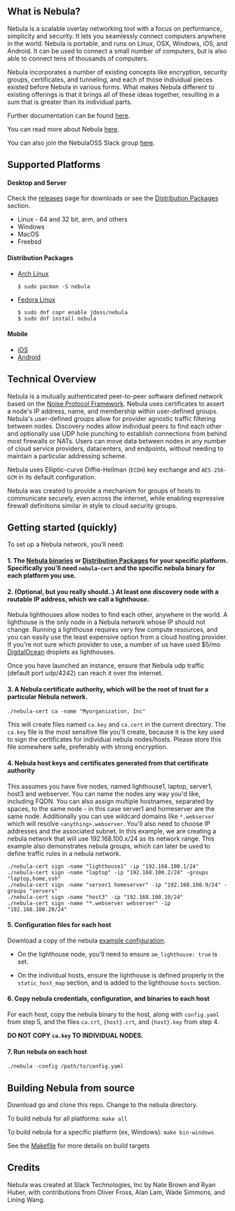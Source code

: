 ## What is Nebula?
Nebula is a scalable overlay networking tool with a focus on performance, simplicity and security.
It lets you seamlessly connect computers anywhere in the world. Nebula is portable, and runs on Linux, OSX, Windows, iOS, and Android.
It can be used to connect a small number of computers, but is also able to connect tens of thousands of computers.

Nebula incorporates a number of existing concepts like encryption, security groups, certificates,
and tunneling, and each of those individual pieces existed before Nebula in various forms.
What makes Nebula different to existing offerings is that it brings all of these ideas together,
resulting in a sum that is greater than its individual parts.

Further documentation can be found [here](https://www.defined.net/nebula/introduction/).

You can read more about Nebula [here](https://medium.com/p/884110a5579).

You can also join the NebulaOSS Slack group [here](https://join.slack.com/t/nebulaoss/shared_invite/enQtOTA5MDI4NDg3MTg4LTkwY2EwNTI4NzQyMzc0M2ZlODBjNWI3NTY1MzhiOThiMmZlZjVkMTI0NGY4YTMyNjUwMWEyNzNkZTJmYzQxOGU).

## Supported Platforms

#### Desktop and Server

Check the [releases](https://github.com/slackhq/nebula/releases/latest) page for downloads or see the [Distribution Packages](https://github.com/slackhq/nebula#distribution-packages) section.

- Linux - 64 and 32 bit, arm, and others
- Windows
- MacOS
- Freebsd

#### Distribution Packages

- [Arch Linux](https://archlinux.org/packages/community/x86_64/nebula/)
    ```
    $ sudo pacman -S nebula
    ```
- [Fedora Linux](https://copr.fedorainfracloud.org/coprs/jdoss/nebula/)
    ```
    $ sudo dnf copr enable jdoss/nebula
    $ sudo dnf install nebula
    ```

#### Mobile

- [iOS](https://apps.apple.com/us/app/mobile-nebula/id1509587936?itsct=apps_box&amp;itscg=30200)
- [Android](https://play.google.com/store/apps/details?id=net.defined.mobile_nebula&pcampaignid=pcampaignidMKT-Other-global-all-co-prtnr-py-PartBadge-Mar2515-1)

## Technical Overview

Nebula is a mutually authenticated peer-to-peer software defined network based on the [Noise Protocol Framework](https://noiseprotocol.org/).
Nebula uses certificates to assert a node's IP address, name, and membership within user-defined groups.
Nebula's user-defined groups allow for provider agnostic traffic filtering between nodes.
Discovery nodes allow individual peers to find each other and optionally use UDP hole punching to establish connections from behind most firewalls or NATs.
Users can move data between nodes in any number of cloud service providers, datacenters, and endpoints, without needing to maintain a particular addressing scheme.

Nebula uses Elliptic-curve Diffie-Hellman (`ECDH`) key exchange and `AES-256-GCM` in its default configuration.

Nebula was created to provide a mechanism for groups of hosts to communicate securely, even across the internet, while enabling expressive firewall definitions similar in style to cloud security groups.

## Getting started (quickly)

To set up a Nebula network, you'll need:

#### 1. The [Nebula binaries](https://github.com/slackhq/nebula/releases) or [Distribution Packages](https://github.com/slackhq/nebula#distribution-packages) for your specific platform. Specifically you'll need `nebula-cert` and the specific nebula binary for each platform you use.

#### 2. (Optional, but you really should..) At least one discovery node with a routable IP address, which we call a lighthouse.

Nebula lighthouses allow nodes to find each other, anywhere in the world. A lighthouse is the only node in a Nebula network whose IP should not change. Running a lighthouse requires very few compute resources, and you can easily use the least expensive option from a cloud hosting provider. If you're not sure which provider to use, a number of us have used $5/mo [DigitalOcean](https://digitalocean.com) droplets as lighthouses.

  Once you have launched an instance, ensure that Nebula udp traffic (default port udp/4242) can reach it over the internet.


#### 3. A Nebula certificate authority, which will be the root of trust for a particular Nebula network.

  ```
  ./nebula-cert ca -name "Myorganization, Inc"
  ```
  This will create files named `ca.key` and `ca.cert` in the current directory. The `ca.key` file is the most sensitive file you'll create, because it is the key used to sign the certificates for individual nebula nodes/hosts. Please store this file somewhere safe, preferably with strong encryption.

#### 4. Nebula host keys and certificates generated from that certificate authority
This assumes you have five nodes, named lighthouse1, laptop, server1, host3 and webserver. You can name the nodes any way you'd like, including FQDN.  You can also assign multiple hostnames, separated by spaces, to the same node - in this case server1 and homeserver are the same node.  Additionally you can use wildcard domains like `*.webserver` which will resolve `<anything>.webserver`. You'll also need to choose IP addresses and the associated subnet. In this example, we are creating a nebula network that will use 192.168.100.x/24 as its network range. This example also demonstrates nebula groups, which can later be used to define traffic rules in a nebula network.
```
./nebula-cert sign -name "lighthouse1" -ip "192.168.100.1/24"
./nebula-cert sign -name "laptop" -ip "192.168.100.2/24" -groups "laptop,home,ssh"
./nebula-cert sign -name "server1 homeserver" -ip "192.168.100.9/24" -groups "servers"
./nebula-cert sign -name "host3" -ip "192.168.100.10/24"
./nebula-cert sign -name "*.webserver webserver" -ip "192.168.100.20/24"
```

#### 5. Configuration files for each host
Download a copy of the nebula [example configuration](https://github.com/slackhq/nebula/blob/master/examples/config.yml).

* On the lighthouse node, you'll need to ensure `am_lighthouse: true` is set.

* On the individual hosts, ensure the lighthouse is defined properly in the `static_host_map` section, and is added to the lighthouse `hosts` section.


#### 6. Copy nebula credentials, configuration, and binaries to each host

For each host, copy the nebula binary to the host, along with `config.yaml` from step 5, and the files `ca.crt`, `{host}.crt`, and `{host}.key` from step 4.

**DO NOT COPY `ca.key` TO INDIVIDUAL NODES.**

#### 7. Run nebula on each host
```
./nebula -config /path/to/config.yaml
```

## Building Nebula from source

Download go and clone this repo. Change to the nebula directory.

To build nebula for all platforms:
`make all`

To build nebula for a specific platform (ex, Windows):
`make bin-windows`

See the [Makefile](Makefile) for more details on build targets

## Credits

Nebula was created at Slack Technologies, Inc by Nate Brown and Ryan Huber, with contributions from Oliver Fross, Alan Lam, Wade Simmons, and Lining Wang.



